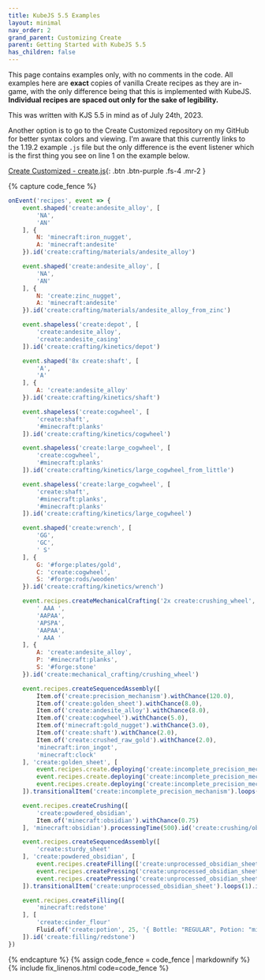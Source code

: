 ```yaml
---
title: KubeJS 5.5 Examples
layout: minimal
nav_order: 2
grand_parent: Customizing Create
parent: Getting Started with KubeJS 5.5
has_children: false
---
```


This page contains examples only, with no comments in the code. All examples here are **exact** copies of vanilla Create recipes as they are in-game, with the only difference being that this is implemented with KubeJS. **Individual recipes are spaced out only for the sake of legibility.**

This was written with KJS 5.5 in mind as of July 24th, 2023.

Another option is to go to the Create Customized repository on my GitHub for better syntax colors and viewing. I'm aware that this currently links to the 1.19.2 example `.js` file but the only difference is the event listener which is the first thing you see on line 1 on the example below.

[Create Customized - create.js]{: .btn .btn-purple .fs-4 .mr-2 }

{% capture code_fence %}
```js
onEvent('recipes', event => {
    event.shaped('create:andesite_alloy', [
        'NA',
        'AN'
    ], {
        N: 'minecraft:iron_nugget',
        A: 'minecraft:andesite'
    }).id('create:crafting/materials/andesite_alloy')

    event.shaped('create:andesite_alloy', [
        'NA',
        'AN'
    ], {
        N: 'create:zinc_nugget',
        A: 'minecraft:andesite'
    }).id('create:crafting/materials/andesite_alloy_from_zinc')

    event.shapeless('create:depot', [
        'create:andesite_alloy',
        'create:andesite_casing'
    ]).id('create:crafting/kinetics/depot')

    event.shaped('8x create:shaft', [
        'A',
        'A'
    ], {
        A: 'create:andesite_alloy'
    }).id('create:crafting/kinetics/shaft')

    event.shapeless('create:cogwheel', [
        'create:shaft',
        '#minecraft:planks'
    ]).id('create:crafting/kinetics/cogwheel')

    event.shapeless('create:large_cogwheel', [
        'create:cogwheel',
        '#minecraft:planks'
    ]).id('create:crafting/kinetics/large_cogwheel_from_little')

    event.shapeless('create:large_cogwheel', [
        'create:shaft',
        '#minecraft:planks',
        '#minecraft:planks'
    ]).id('create:crafting/kinetics/large_cogwheel')

    event.shaped('create:wrench', [
        'GG',
        'GC',
        ' S'
    ], {
        G: '#forge:plates/gold',
        C: 'create:cogwheel',
        S: '#forge:rods/wooden'
    }).id('create:crafting/kinetics/wrench')

    event.recipes.createMechanicalCrafting('2x create:crushing_wheel', [
        ' AAA ',
        'AAPAA',
        'APSPA',
        'AAPAA',
        ' AAA '
    ], {
        A: 'create:andesite_alloy',
        P: '#minecraft:planks',
        S: '#forge:stone'
    }).id('create:mechanical_crafting/crushing_wheel')

    event.recipes.createSequencedAssembly([
        Item.of('create:precision_mechanism').withChance(120.0),
        Item.of('create:golden_sheet').withChance(8.0),
        Item.of('create:andesite_alloy').withChance(8.0),
        Item.of('create:cogwheel').withChance(5.0),
        Item.of('minecraft:gold_nugget').withChance(3.0),
        Item.of('create:shaft').withChance(2.0),
        Item.of('create:crushed_raw_gold').withChance(2.0),
        'minecraft:iron_ingot',
        'minecraft:clock'
    ], 'create:golden_sheet', [
        event.recipes.create.deploying('create:incomplete_precision_mechanism', ['create:incomplete_precision_mechanism', 'create:cogwheel']),
        event.recipes.create.deploying('create:incomplete_precision_mechanism', ['create:incomplete_precision_mechanism', 'create:large_cogwheel']),
        event.recipes.create.deploying('create:incomplete_precision_mechanism', ['create:incomplete_precision_mechanism', '#forge:nuggets/iron'])
    ]).transitionalItem('create:incomplete_precision_mechanism').loops(5).id('create:sequenced_assembly/precision_mechanism')

    event.recipes.createCrushing([
        'create:powdered_obsidian',
        Item.of('minecraft:obsidian').withChance(0.75)
    ], 'minecraft:obsidian').processingTime(500).id('create:crushing/obsidian')

    event.recipes.createSequencedAssembly([
        'create:sturdy_sheet'
    ], 'create:powdered_obsidian', [
        event.recipes.createFilling(['create:unprocessed_obsidian_sheet'], ['create:unprocessed_obsidian_sheet', Fluid.of('minecraft:lava', 500)]),
        event.recipes.createPressing('create:unprocessed_obsidian_sheet', 'create:unprocessed_obsidian_sheet'),
        event.recipes.createPressing('create:unprocessed_obsidian_sheet', 'create:unprocessed_obsidian_sheet')
    ]).transitionalItem('create:unprocessed_obsidian_sheet').loops(1).id('create:sequenced_assembly/sturdy_sheet')

    event.recipes.createFilling([
        'minecraft:redstone'
    ], [
        'create:cinder_flour'
        Fluid.of('create:potion', 25, '{ Bottle: "REGULAR", Potion: "minecraft:strength" }')
    ]).id('create:filling/redstone')
})
```
{% endcapture %}
{% assign code_fence = code_fence | markdownify %}
{% include fix_linenos.html code=code_fence %}

[Create Customized - create.js]: https://github.com/CelestialAbyss/Create-Customized/blob/main/kubejs_1802/server_scripts/create.js